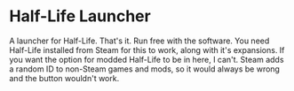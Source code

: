 # Half-Life Launcher
A launcher for Half-Life. That's it. Run free with the software. You need Half-Life installed from Steam for this to work, along with it's expansions.
If you want the option for modded Half-Life to be in here, I can't. Steam adds a random ID to non-Steam games and mods, so it would always be wrong and the button wouldn't work.
